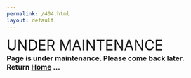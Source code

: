 ```yaml
---
permalink: /404.html
layout: default
---
```

<html>
  <head>
    <meta charset="utf-8">
    <title>Home</title>
  </head>
  <style>
    @keyframes cursor-blink {
  0% {
    opacity: 0;
  }
}

 p::after {
  content: "";
  width: 2px;
  height: 20px;
  background: #ffffff;
  display: inline-block;
  animation: cursor-blink 1s steps(2) infinite;
}
    p{
    font-size:16px;
    font-weight:700;
    margin:0;
    }
  .header{
  font-size:32px;
  font-weight:400;
  text-transform:uppercase;
  margin:0;
    }

  </style>
  <body>
    <h1 class = "header">Under maintenance</h1>
    <p>Page is under maintenance.  Please come back later.</br>Return <a href ="{{ '/' | relative_url }}">Home</a> ... </p>
  </body>
</html>

